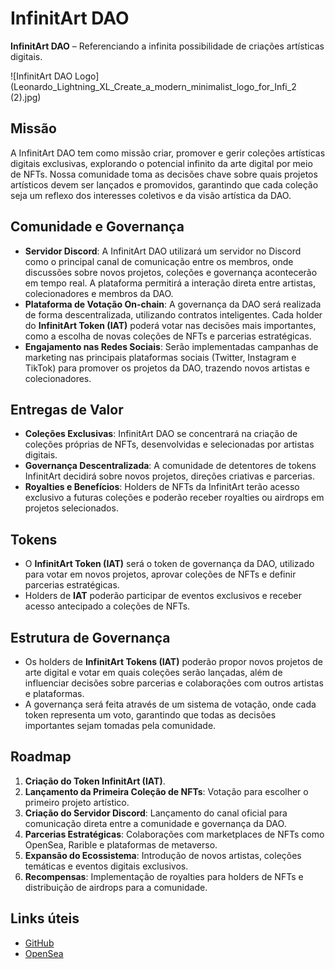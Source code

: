# InfinitArt DAO

**InfinitArt DAO** – Referenciando a infinita possibilidade de criações artísticas digitais.

![InfinitArt DAO Logo](Leonardo_Lightning_XL_Create_a_modern_minimalist_logo_for_Infi_2 (2).jpg)

## Missão

A InfinitArt DAO tem como missão criar, promover e gerir coleções artísticas digitais exclusivas, explorando o potencial infinito da arte digital por meio de NFTs. Nossa comunidade toma as decisões chave sobre quais projetos artísticos devem ser lançados e promovidos, garantindo que cada coleção seja um reflexo dos interesses coletivos e da visão artística da DAO.

## Comunidade e Governança

- **Servidor Discord**: A InfinitArt DAO utilizará um servidor no Discord como o principal canal de comunicação entre os membros, onde discussões sobre novos projetos, coleções e governança acontecerão em tempo real. A plataforma permitirá a interação direta entre artistas, colecionadores e membros da DAO.
- **Plataforma de Votação On-chain**: A governança da DAO será realizada de forma descentralizada, utilizando contratos inteligentes. Cada holder do **InfinitArt Token (IAT)** poderá votar nas decisões mais importantes, como a escolha de novas coleções de NFTs e parcerias estratégicas.
- **Engajamento nas Redes Sociais**: Serão implementadas campanhas de marketing nas principais plataformas sociais (Twitter, Instagram e TikTok) para promover os projetos da DAO, trazendo novos artistas e colecionadores.

## Entregas de Valor

- **Coleções Exclusivas**: InfinitArt DAO se concentrará na criação de coleções próprias de NFTs, desenvolvidas e selecionadas por artistas digitais.
- **Governança Descentralizada**: A comunidade de detentores de tokens InfinitArt decidirá sobre novos projetos, direções criativas e parcerias.
- **Royalties e Benefícios**: Holders de NFTs da InfinitArt terão acesso exclusivo a futuras coleções e poderão receber royalties ou airdrops em projetos selecionados.

## Tokens

- O **InfinitArt Token (IAT)** será o token de governança da DAO, utilizado para votar em novos projetos, aprovar coleções de NFTs e definir parcerias estratégicas.
- Holders de **IAT** poderão participar de eventos exclusivos e receber acesso antecipado a coleções de NFTs.

## Estrutura de Governança

- Os holders de **InfinitArt Tokens (IAT)** poderão propor novos projetos de arte digital e votar em quais coleções serão lançadas, além de influenciar decisões sobre parcerias e colaborações com outros artistas e plataformas.
- A governança será feita através de um sistema de votação, onde cada token representa um voto, garantindo que todas as decisões importantes sejam tomadas pela comunidade.

## Roadmap

1. **Criação do Token InfinitArt (IAT)**.
2. **Lançamento da Primeira Coleção de NFTs**: Votação para escolher o primeiro projeto artístico.
3. **Criação do Servidor Discord**: Lançamento do canal oficial para comunicação direta entre a comunidade e governança da DAO.
4. **Parcerias Estratégicas**: Colaborações com marketplaces de NFTs como OpenSea, Rarible e plataformas de metaverso.
5. **Expansão do Ecossistema**: Introdução de novos artistas, coleções temáticas e eventos digitais exclusivos.
6. **Recompensas**: Implementação de royalties para holders de NFTs e distribuição de airdrops para a comunidade.

## Links úteis

- [GitHub](https://github.com/JeffersonCapela)
- [OpenSea](https://opensea.io/collection/traktor-tunning)
